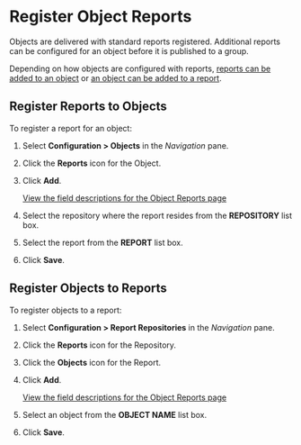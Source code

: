 # Register Object Reports

Objects are delivered with standard reports registered. Additional
reports can be configured for an object before it is published to a
group.

Depending on how objects are configured with reports, [reports can be
added to an object](#Register_Reports_to_Objects) or [an object can be
added to a
report](#Register_Objects_to_Reports).

## <span id="Register_Reports_to_Objects"></span>Register Reports to Objects

To register a report for an object:

1.  Select **Configuration \> Objects** in the *Navigation* pane.

2.  Click the **Reports** icon for the Object.

3.  Click **Add**.
    
    [View the field descriptions for the Object Reports
    page](../Page_Desc/Object_Reports.htm)

4.  Select the repository where the report resides from the
    **REPOSITORY** list box.

5.  Select the report from the **REPORT** list box.

6.  Click
**Save**.

## <span id="Register_Objects_to_Reports"></span>Register Objects to Reports

To register objects to a report:

1.  Select **Configuration \> Report Repositories** in the *Navigation*
    pane.

2.  Click the **Reports** icon for the Repository.

3.  Click the **Objects** icon for the Report.

4.  Click **Add**.
    
    [View the field descriptions for the Object Reports
    page](../Page_Desc/Object_Reports.htm)

5.  Select an object from the **OBJECT NAME** list box.

6.  Click **Save**.
